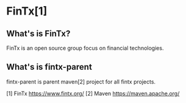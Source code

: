# FinTx[1]

## What's is FinTx?

FinTx is an open source group focus on financial technologies.

## What's is fintx-parent

fintx-parent is parent maven[2] project for all fintx projects.

[1] FinTx https://www.fintx.org/
[2] Maven https://maven.apache.org/
